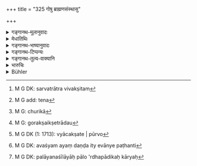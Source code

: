 +++
title = "325 गोषु ब्राह्मणसंस्थासु"

+++

<details><summary>गङ्गानथ-मूलानुवादः</summary>

For stealing cows belonging to a Brāhmaṇa, and for piercing them with the goad, and for stealing animals, the thief should be immediately made half-footed.—(325)
</details>

<details><summary>मेधातिथिः</summary>

**ब्राह्मणसंस्था** ब्राह्मणाश्रिता ब्राह्मणस्वामिकाः । तासां **हरणे** । षष्ठ्यर्थे सप्तमी । **पशूनां** चाजैडकादीनाम् । बहुवचनं सर्वत्राविवक्षितम्[^७९] । **सद्यस्** तत्क्षणाद् अविचार्य । पादस्यार्धम् अर्धपादम्, तद् अस्यास्तीत्य् **अर्धपादिकः** । तच् च संभवति यदि पादार्धं[^८०] तेन छिद्यते । तेनार्धपादछेदनं कर्तव्यम् इति वाक्यार्थः । **खरिका**[^८१] यया गोरथक्षेत्रादौ[^८२] वाह्यते बलीवर्दः । **भेदने** वाह्यमानायाः प्रतोदेन पीडोत्पादने । 


[^८२]:
     M G: gorakṣaikṣetrādau


[^८१]:
     M G: churikā


[^८०]:
     M G add: tena


[^७९]:
     M G DK: sarvatrātra vivakṣitam

- "भेदनं" वाहानाम् उपलक्षणार्थं व्याचक्षते <u>पूर्वे</u> । अवश्यं[^८३] वाहयन् दुःखयति । प्रतोदेन वाहने एवायं दण्ड इत्य् <u>अन्ये</u> पठन्ति[^८४] । 


[^८४]:
     M G DK: avaśyam ayaṃ daṇḍa ity evānye paṭhanti


[^८३]:
     M G DK (1: 1713): vyācakṣate | pūrvo

- <u>अन्ये</u> तु पादस्य पश्चाद् भागं चतुर्थं खरिकाम् आहुः । खरिकेति या प्रसिद्धा पलायनशीला यां पालो ऽन्य् वा भिन्दन्न् अर्धपादिकः कार्यः[^८५] । 


[^८५]:
     M G DK: palāyanaśīlāyāḥ pālo 'rdhapādikaḥ kāryaḥ

- <u>अन्ये</u> त्व् अधिकरणसप्तमीं मत्वा गोसंस्थदध्यादीन्य् अध्याहरन्ति । 

<u>तद् अयुक्तम्</u> । श्रुतपदसंबन्धसंभवे कृतो ऽध्याहारः ॥ ८.३२५ ॥
</details>

<details><summary>गङ्गानथ-भाष्यानुवादः</summary>

‘*Belonging to Brāhmaṇas*,’— kept by Brāhmaṇas, owned by Brāhmaṇas;—for stealing such cows;—the Locative ending in ‘*goṣu*’ has the sense of the Genitive.

‘*Animals*’—goats, sheep and so forth. No significance is meant to be attached to the plural number in the words here used.

‘*Immediately*,’—at the very moment; without hesitation.

‘*Ardhapādikaḥ*,’ ‘half-footed’;—‘*ardhapāda*’ means *half of the foot*; and he who has only half of his foot-left is called ‘half-footed’; and one becomes so only if half of his foot is cut off. Hence what the sentence means is ‘that half of the thief’s foot should he cut off.’

‘*Kharikā*,’ ‘goad,’ is that by which oxen are driven in chariots or fields.—‘*Piercing*,’—causing pain by driving with the goad. The term ‘*piercing*’ has been explained by the older writers as standing for
*driving*; and certainly the man causes pain to the animal by *driving*
it. Others hold that the punishment laid down is to be inflicted only when the *driving it* done *with the goad*.

Others explain the term ‘*Kharikā*’ as meaning the *hind quarters of* the animal. (And what would be punished, ac cording to this interpretation, would he *the piercing of the hind* *quarters of cows*.)

If however ‘*Kharikā*’ is taken as standing for the cow that has the evil habit of running away,—then the keeper or someone else who pierces such the cow, should be made ‘half-footed.’

Others interpret the Locative in ‘*goṣu*’ literally, and explain the words as referring to the theft of cows and other products of the milk of cows, by supplying additional words.

But this cannot he right. For so long as sense can be made out of the words as they stand, why should any additional words be supplied?—(325)
</details>

<details><summary>गङ्गानथ-टिप्पन्यः</summary>

‘*Kharikāyāśca bhedane*’—Medhātithi is misrepresented by Buhler. Medhātithi’s reading is ‘*khārikāyāḥ*’ and the ‘*kharikā*’ he explains as ‘*yayā gorakṣaiḥ kṣetrādau vāhyate balīvardaḥ*’, ‘that whereby the ox is driven by the ox-keeper in the fields and other places’; so apparently the *driving goad* is meant. Buhler has relied upon the reading of Ms. 8, which reads the sentence as ‘*sthurikā yo gorathakṣetrādiṣu vāhyate balīvardaḥ*’; this reading involves the discrepancy of the feminine noun ‘*sthurikā*’ being taken as the ox; which discrepancy need not be accepted in the face of the better reading in the printed text (of Mandlik); ‘*bhedane*’ thus means ‘piercing’ (with the goad)—Kullūka and Rāghavānanda, reading ‘*churikā* and ‘*sthurikā*’ explain it as ‘the barren cow’ and ‘*bhedane*’ as piercing of the nose;—Nārāyaṇa explains it as *the load of* *the ox*, and ‘*bhedane*’ as ‘cutting open and stealing’;—Nandana explains the word as a particular spot on the back of the ox.

This verse is quoted in *Vivādaratnākara* (p. 319), which adds the following notes:—‘*Sphurikā*’ (which is its reading for ‘*kharikā*’) is the *barren cow*,—‘*bhedana*’ is ‘the piercing of the nose for purposes of driving—‘*paśūnām*’, the animals meant here are all smaller animals except the sheep, the cat and the mongoose;—and in *Vivādacintāmaṇi* (p. 135), which says that ‘*tūlikā*’ means ‘the nostrils’, and *bhedana*’ means ‘boring.’
</details>

<details><summary>गङ्गानथ-तुल्य-वाक्यानि</summary>

**(verses 8.324-325)  
**

See Comparative notes for [Verse 8.324].
</details>

<details><summary>भारुचिः</summary>

पूर्वश्लोके तु महापशुग्रहणेन यद् गोर् अग्रहणं ततो ऽस्य विशेषार्थ आरम्भः । अथ पुनर् अनुगृहीते ऽतो ऽपूर्वार्थः । गावश् च ब्राह्मणे संस्था यज्ञकर्मशेषा आरम्भसामर्थ्याद् अस्य विज्ञायन्ते । एवं च सति यागशीलाद् ब्राह्मणाद् गाम् अपहरतः तदपहर्तुर् अर्धपादनं **सद्य** ऽनवेक्ष्य कालकार्यादीन् दण्डविकल्पहेतून् पूर्वश्लोकोतान् अस्य स्याद् इति । अन्यथा "महापशूनां हरणे" इत्य् अनेनैव सिद्धत्वाद् "गोषु ब्राह्मणसंस्थासु" इत्य् एतद् अनारम्भसमं प्रसज्येत । कालाद्यनपक्षायां सत्याम् आरब्धव्यम् इदम् । अतो विशेषार्थ एवम् अस्यारम्भो, न पुनरुक्तत्वादियुक्त इति । अथ तु यथा व्याख्यातः पूर्वश्लोकोपेक्ष्य राजतन्त्रविषय एव । अतो ऽस्यापूर्वकल्पनायाम् अयम् अदोष एव । **स्थूरिकायाश् च भेदन** एष एव दण्डः स्याद् आत्मीयाया अपि कृत् एतत् आरम्भसामर्थात् । स्थूरिका वन्ध्या गौर् देशान्तरे ऽभिधीयते । तां च लाङ्गलादिषु वाहयन्तो ऽवश्यं प्रतोदेन भिनन्ति । एवं च सति तद्भेदनं वाहोपलक्षणं तस्या विज्ञेयम् । यः पुनर् एतद् अन्यथा पठति **स्थूरिकायाश् च वाहन** इति, तस्य साक्षाद् अभिधानात् अनुमानगतिर् नास्ति । अन्यस् त्व् आह, पार्ष्ण्याश् चतुरङ्गुलाद् ऊर्ध्वः प्रदेशः **स्थूरिका**, तद्भेदने छेदने वा निदर्शनार्थत्वाद् भेदनग्रहणस्यैष एव दण्डः स्यात् । **पशूनां हरणे** चैव यथोक्तो दण्डः । अयं च्(ह्?)आगोपश्वर्थ आरम्भः । ब्राह्मणपशूनाम् एव यज्ञीयानां छागप्रभृतीनाम् अपहरणे बहूनां च । अन्यस् त्व् आह- अकर्मिणो ब्राह्मणस्य गवाम् एव बह्वीनाम्, अर्थाच् च क्षत्रियवैश्ययोः कर्मशीलयोः । कर्मशेषगवाम् उपसंग्रहणार्थम् इदं पुनः पशुग्रहणम् । ये पुनर् व्याख्यायन्ति "गोषु ब्राह्मणसंस्थासु" यद् दधि क्षीरं वा तदपहरणदण्डः, तत् प्रकरणाभावाद् [असंगतम् ॥ ८.३२४ ॥
</details>

<details><summary>Bühler</summary>

325	For (stealing) cows belonging to Brahmanas, piercing (the nostrils of) a barren cow, and for stealing (other) cattle (belonging to Brahmanas, the offender) shall forthwith lose half his feet.
</details>
